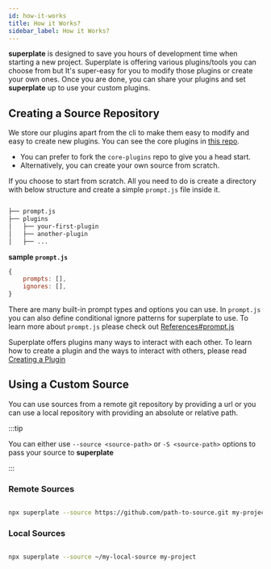 ```yaml
---
id: how-it-works
title: How it Works?
sidebar_label: How it Works?
---
```


**superplate** is designed to save you hours of development time when starting a new project. Superplate is offering various plugins/tools you can choose from but It's super-easy for you to modify those plugins or create your own ones. Once you are done, you can share your plugins and set **superplate** up to use your custom plugins.

## Creating a Source Repository

We store our plugins apart from the cli to make them easy to modify and easy to create new plugins. You can see the core plugins in [this repo](https://github.com/pankod/next-cli-core-plugins).

- You can prefer to fork the `core-plugins` repo to give you a head start.
- Alternatively, you can create your own source from scratch.

If you choose to start from scratch. All you need to do is create a directory with below structure and create a simple `prompt.js` file inside it.

```bash

├── prompt.js
├── plugins
│   ├── your-first-plugin
│   ├── another-plugin
│   ├── ...

```

**sample `prompt.js`**

```js
{
    prompts: [],
    ignores: [],
}
```

There are many built-in prompt types and options you can use. In `prompt.js` you can also define conditional ignore patterns for superplate to use. To learn more about `prompt.js` please check out [References#prompt.js](references#promptjs)

Superplate offers plugins many ways to interact with each other. To learn how to create a plugin and the ways to interact with others, please read [Creating a Plugin](creating-a-plugin)


## Using a Custom Source

You can use sources from a remote git repository by providing a url or you can use a local repository with providing an absolute or relative path.

:::tip

You can either use `--source <source-path>` or `-S <source-path>` options to pass your source to **superplate**

:::

### Remote Sources

```bash

npx superplate --source https://github.com/path-to-source.git my-project

```

### Local Sources


```bash

npx superplate --source ~/my-local-source my-project

```
